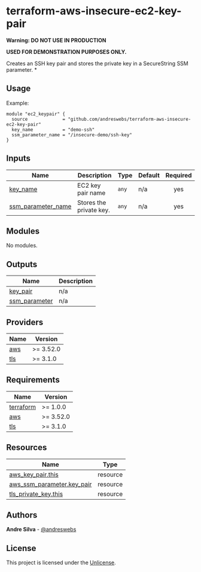 # terraform-aws-insecure-ec2-key-pair

**Warning: DO NOT USE IN PRODUCTION**

**USED FOR DEMONSTRATION PURPOSES ONLY.**

[//]: # (BEGIN_TF_DOCS)
Creates an SSH key pair and stores the private key in
a SecureString SSM parameter. *

## Usage

Example:

```hcl
module "ec2_keypair" {
  source             = "github.com/andreswebs/terraform-aws-insecure-ec2-key-pair"
  key_name           = "demo-ssh"
  ssm_parameter_name = "/insecure-demo/ssh-key"
}
```



## Inputs

| Name | Description | Type | Default | Required |
|------|-------------|------|---------|:--------:|
| <a name="input_key_name"></a> [key\_name](#input\_key\_name) | EC2 key pair name | `any` | n/a | yes |
| <a name="input_ssm_parameter_name"></a> [ssm\_parameter\_name](#input\_ssm\_parameter\_name) | Stores the private key. | `any` | n/a | yes |

## Modules

No modules.

## Outputs

| Name | Description |
|------|-------------|
| <a name="output_key_pair"></a> [key\_pair](#output\_key\_pair) | n/a |
| <a name="output_ssm_parameter"></a> [ssm\_parameter](#output\_ssm\_parameter) | n/a |

## Providers

| Name | Version |
|------|---------|
| <a name="provider_aws"></a> [aws](#provider\_aws) | >= 3.52.0 |
| <a name="provider_tls"></a> [tls](#provider\_tls) | >= 3.1.0 |

## Requirements

| Name | Version |
|------|---------|
| <a name="requirement_terraform"></a> [terraform](#requirement\_terraform) | >= 1.0.0 |
| <a name="requirement_aws"></a> [aws](#requirement\_aws) | >= 3.52.0 |
| <a name="requirement_tls"></a> [tls](#requirement\_tls) | >= 3.1.0 |

## Resources

| Name | Type |
|------|------|
| [aws_key_pair.this](https://registry.terraform.io/providers/hashicorp/aws/latest/docs/resources/key_pair) | resource |
| [aws_ssm_parameter.key_pair](https://registry.terraform.io/providers/hashicorp/aws/latest/docs/resources/ssm_parameter) | resource |
| [tls_private_key.this](https://registry.terraform.io/providers/hashicorp/tls/latest/docs/resources/private_key) | resource |

[//]: # (END_TF_DOCS)

## Authors

**Andre Silva** - [@andreswebs](https://github.com/andreswebs)

## License

This project is licensed under the [Unlicense](UNLICENSE.md).
